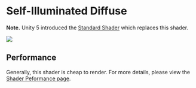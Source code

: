 Self-Illuminated Diffuse
========================

**Note.** Unity 5 introduced the [Standard Shader](shader-StandardShader) which replaces this shader.

![](../uploads/Shaders/Shader-IllumDiffuse.png) 

<!-- include shader-SelfIllumFamilyImport -->

<!-- include shader-DiffuseSubsetImport -->

Performance
-----------


Generally, this shader is cheap to render. For more details, please view the [Shader Peformance page](shader-Performance).
